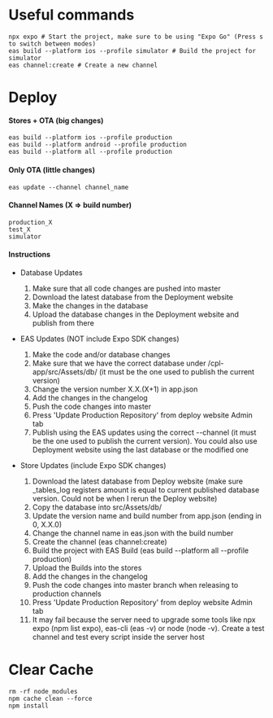 # Useful commands

    npx expo # Start the project, make sure to be using "Expo Go" (Press s to switch between modes)
    eas build --platform ios --profile simulator # Build the project for simulator
    eas channel:create # Create a new channel

# Deploy

#### Stores + OTA (big changes)

    eas build --platform ios --profile production
    eas build --platform android --profile production
    eas build --platform all --profile production

#### Only OTA (little changes)

    eas update --channel channel_name

#### Channel Names (X => build number)

    production_X
    test_X
    simulator

#### Instructions

- Database Updates
    1. Make sure that all code changes are pushed into master
    2. Download the latest database from the Deployment website
    3. Make the changes in the database
    4. Upload the database changes in the Deployment website and publish from there

- EAS Updates (NOT include Expo SDK changes)
    1. Make the code and/or database changes
    2. Make sure that we have the correct database under /cpl-app/src/Assets/db/ (it must be the one used to publish the
       current version)
    3. Change the version number X.X.(X+1) in app.json
    4. Add the changes in the changelog
    5. Push the code changes into master
    6. Press 'Update Production Repository' from deploy website Admin tab
    7. Publish using the EAS updates using the correct --channel (it must be the one used to publish the current
       version). You could also use Deployment website using the last database or the modified one

- Store Updates (include Expo SDK changes)
    1. Download the latest database from Deploy website (make sure _tables_log registers amount is equal to current
      published database version. Could not be when I rerun the Deploy website)
    2. Copy the database into src/Assets/db/
    3. Update the version name and build number from app.json (ending in 0, X.X.0)
    4. Change the channel name in eas.json with the build number
    5. Create the channel (eas channel:create)
    6. Build the project with EAS Build (eas build --platform all --profile production)
    7. Upload the Builds into the stores
    8. Add the changes in the changelog
    9. Push the code changes into master branch when releasing to production channels
    10. Press 'Update Production Repository' from deploy website Admin tab
    11. It may fail because the server need to upgrade some tools like npx expo (npm list expo), eas-cli (eas -v) or node (node -v). 
         Create a test channel and test every script inside the server host

# Clear Cache

    rm -rf node_modules
    npm cache clean --force
    npm install
